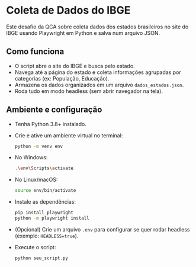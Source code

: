 # Coleta de Dados do IBGE

Este desafio da QCA sobre coleta dados dos estados brasileiros no site do IBGE usando Playwright em Python e salva num arquivo JSON.

## Como funciona

* O script abre o site do IBGE e busca pelo estado.
* Navega até a página do estado e coleta informações agrupadas por categorias (ex: População, Educação).
* Armazena os dados organizados em um arquivo `dados_estados.json`.
* Roda tudo em modo headless (sem abrir navegador na tela).

## Ambiente e configuração

* Tenha Python 3.8+ instalado.
* Crie e ative um ambiente virtual no terminal:

    ```bash
    python -m venv env
    ```

* No Windows:

    ```bash
    .\env\Scripts\activate
    ```

* No Linux/macOS:

    ```bash
    source env/bin/activate
    ```

* Instale as dependências:

    ```bash
    pip install playwright
    python -m playwright install
    ```

* (Opcional) Crie um arquivo `.env` para configurar se quer rodar headless (exemplo: `HEADLESS=true`).
* Execute o script:

    ```bash
    python seu_script.py
    ```

